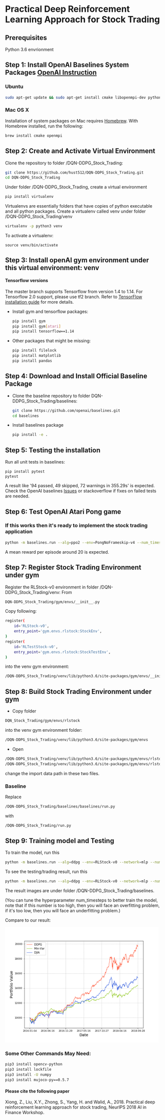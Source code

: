 # Practical Deep Reinforcement Learning Approach for Stock Trading


## Prerequisites
Python 3.6 envrionment

## Step 1: Install OpenAI Baselines System Packages [OpenAI Instruction](https://github.com/openai/baselines)
### Ubuntu
```bash
sudo apt-get update && sudo apt-get install cmake libopenmpi-dev python3-dev zlib1g-dev
```
### Mac OS X
Installation of system packages on Mac requires [Homebrew](https://brew.sh). With Homebrew installed, run the following:
```bash
brew install cmake openmpi
```


## Step 2: Create and Activate Virtual Environment
Clone the repository to folder /DQN-DDPG_Stock_Trading:
```bash
git clone https://github.com/hust512/DQN-DDPG_Stock_Trading.git
cd DQN-DDPG_Stock_Trading
```
Under folder /DQN-DDPG_Stock_Trading, create a virtual environment
```bash
pip install virtualenv
```
Virtualenvs are essentially folders that have copies of python executable and all python packages.
Create a virtualenv called venv under folder /DQN-DDPG_Stock_Trading/venv
```bash
virtualenv -p python3 venv
```
To activate a virtualenv:
```
source venv/bin/activate
```

## Step 3: Install openAI gym environment under this virtual environment: venv
#### Tensorflow versions
The master branch supports Tensorflow from version 1.4 to 1.14. For Tensorflow 2.0 support, please use tf2 branch. Refer to [TensorFlow installation guide](https://www.tensorflow.org/install/)
for more details.
- Install gym and tensorflow packages:
    ```bash
    pip install gym
    pip install gym[atari] 
    pip install tensorflow==1.14
    ```
- Other packages that might be missing:
    ```bash
    pip install filelock
    pip install matplotlib
    pip install pandas
    ```
## Step 4: Download and Install Official Baseline Package
- Clone the baseline repository to folder DQN-DDPG_Stock_Trading/baselines:
    ```bash
    git clone https://github.com/openai/baselines.git
    cd baselines
    ```

- Install baselines package
    ```bash
    pip install -e .
    ```

## Step 5: Testing the installation
Run all unit tests in baselines:
```
pip install pytest
pytest
```
A result like '94 passed, 49 skipped, 72 warnings in 355.29s' is expected. Check the OpenAI baselines [Issues](https://github.com/openai/baselines/issues) or stackoverflow if fixes on failed tests are needed.

## Step 6: Test OpenAI Atari Pong game
### If this works then it's ready to implement the stock trading application
```bash
python -m baselines.run --alg=ppo2 --env=PongNoFrameskip-v4 --num_timesteps=0 --load_path=~/models/pong_20M_ppo2 --play
```
A mean reward per episode around 20 is expected.

## Step 7: Register Stock Trading Environment under gym

Register the RLStock-v0 environment in folder /DQN-DDPG_Stock_Trading/venv:
From
```bash
DQN-DDPG_Stock_Trading/gym/envs/__init__.py
```
Copy following:
```bash
register(
    id='RLStock-v0',
    entry_point='gym.envs.rlstock:StockEnv',
)
register(
    id='RLTestStock-v0',
    entry_point='gym.envs.rlstock:StockTestEnv',
)
```
into the venv gym environment:
```bash
/DQN-DDPG_Stock_Trading/venv/lib/python3.6/site-packages/gym/envs/__init__.py
```
## Step 8: Build Stock Trading Environment under gym

- Copy folder
```bash
DQN_Stock_Trading/gym/envs/rlstock
```
into the venv gym environment folder:
```bash
/DQN-DDPG_Stock_Trading/venv/lib/python3.6/site-packages/gym/envs
```

- Open
```bash
/DQN-DDPG_Stock_Trading/venv/lib/python3.6/site-packages/gym/envs/rlstock/rlstock_env.py 
/DQN-DDPG_Stock_Trading/venv/lib/python3.6/site-packages/gym/envs/rlstock/rlstock_testenv.py
```
change the import data path in these two files.
### Baseline
Replace 
```bash
/DQN-DDPG_Stock_Trading/baselines/baselines/run.py
```
with
```bash
/DQN-DDPG_Stock_Trading/run.py
```

## Step 9: Training model and Testing

To train the model, run this
```bash
python -m baselines.run --alg=ddpg --env=RLStock-v0 --network=mlp --num_timesteps=1e4
```

To see the testing/trading result, run this
```bash
python -m baselines.run --alg=ddpg --env=RLStock-v0 --network=mlp --num_timesteps=2e4 --play
```

The result images are under folder /DQN-DDPG_Stock_Trading/baselines.

(You can tune the hyperparameter num_timesteps to better train the model, note that if this number is too high, then you will face an overfitting problem, if it's too low, then you will face an underfitting problem.)

Compare to our result:

<img src=result_trading.png width="500">


### Some Other Commands May Need:
```bash
pip3 install opencv-python
pip3 install lockfile
pip3 install -U numpy
pip3 install mujoco-py==0.5.7
```

#### Please cite the following paper
Xiong, Z., Liu, X.Y., Zhong, S., Yang, H. and Walid, A., 2018. Practical deep reinforcement learning approach for stock trading, NeurIPS 2018 AI in Finance Workshop.
